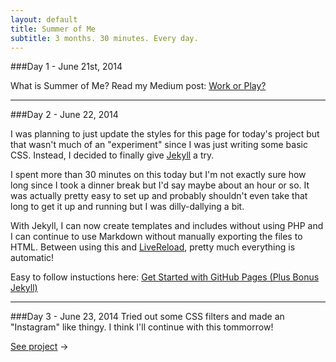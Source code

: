 ```yaml
---
layout: default
title: Summer of Me
subtitle: 3 months. 30 minutes. Every day.
---
```



###Day 1 - June 21st, 2014

What is Summer of Me?  Read my Medium post: [Work or Play?](https://medium.com/@christinatruong/work-or-play-52f9e08180a)

--- 

###Day 2 - June 22, 2014

I was planning to just update the styles for this page for today's project but that wasn't much of an "experiment" since I was just writing some basic CSS.  Instead, I decided to finally give [Jekyll](http://jekyllrb.com/) a try. 

I spent more than 30 minutes on this today but I'm not exactly sure how long since I took a dinner break but I'd say maybe about an hour or so.  It was actually pretty easy to set up and probably shouldn't even take that long to get it up and running but I was dilly-dallying a bit.

With Jekyll, I can now create templates and includes without using PHP and I can continue to use Markdown without manually exporting the files to HTML. Between using this and [LiveReload](http://livereload.com/), pretty much everything is automatic!

Easy to follow instuctions here: [Get Started with GitHub Pages (Plus Bonus Jekyll)](http://24ways.org/2013/get-started-with-github-pages/)

---
###Day 3 - June 23, 2014
Tried out some CSS filters and made an "Instagram" like thingy.  I think I'll continue with this tommorrow!

[See project](day-3/) &rarr;


